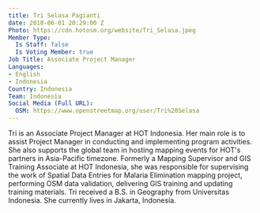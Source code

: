 ```yaml
---
title: Tri Selasa Pagianti
date: 2018-06-01 20:29:00 Z
Photo: https://cdn.hotosm.org/website/Tri_Selasa.jpeg
Member Type:
  Is Staff: false
  Is Voting Member: true
Job Title: Associate Project Manager
Languages:
- English
- Indonesia
Country: Indonesia
Team: Indonesia
Social Media (Full URL):
  OSM: https://www.openstreetmap.org/user/Tri%20Selasa
---
```


Tri is an Associate Project Manager at HOT Indonesia. Her main role is to assist Project Manager in conducting and implementing program activities. She also supports the global team in hosting mapping events for HOT's partners in Asia-Pacific timezone. Formerly a Mapping Supervisor and GIS Training Associate at HOT Indonesia, she was responsible for supervising the work of Spatial Data Entries for Malaria Elimination mapping project, performing OSM data validation, delivering GIS training and updating training materials. Tri received a B.S. in Geography from Universitas Indonesia. She currently lives in Jakarta, Indonesia.